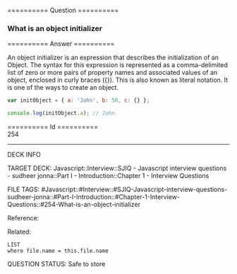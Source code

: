 ========== Question ==========  

### What is an object initializer  

========== Answer ==========  

An object initializer is an expression that describes the initialization of an Object. The syntax for this expression is represented as a comma-delimited list of zero or more pairs of property names and associated values of an object, enclosed in curly braces ({}). This is also known as literal notation. It is one of the ways to create an object.

```javascript
var initObject = { a: 'John', b: 50, c: {} };

console.log(initObject.a); // John
```

========== Id ==========  
254

---

DECK INFO

TARGET DECK: Javascript::Interview::SJIQ - Javascript interview questions - sudheer jonna::Part I - Introduction::Chapter 1 - Interview Questions

FILE TAGS: #Javascript::#Interview::#SJIQ-Javascript-interview-questions-sudheer-jonna::#Part-I-Introduction::#Chapter-1-Interview-Questions::#254-What-is-an-object-initializer

Reference:

Related:

```dataview
LIST
where file.name = this.file.name
```

QUESTION STATUS: Safe to store
